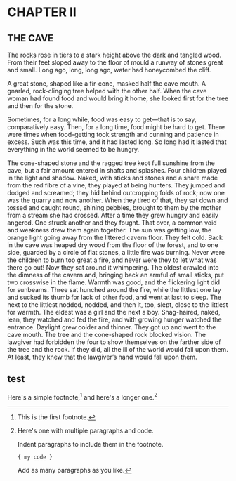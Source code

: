 # CHAPTER II

## THE CAVE

The rocks rose in tiers to a stark height above the dark and tangled wood. From their feet sloped away to the floor of mould a runway of stones great and small. Long ago, long, long ago, water had honeycombed the cliff.

A great stone, shaped like a fir-cone, masked half the cave mouth. A gnarled, rock-clinging tree helped with the other half. When the cave woman had found food and would bring it home, she looked first for the tree and then for the stone.

Sometimes, for a long while, food was easy to get—that is to say, comparatively easy. Then, for a long time, food might be hard to get. There were times when food-getting took strength and cunning and patience in excess. Such was this time, and it had lasted long. So long had it lasted that everything in the world seemed to be hungry.

The cone-shaped stone and the ragged tree kept full sunshine from the cave, but a fair amount entered in shafts and splashes. Four children played in the light and shadow. Naked, with sticks and stones and a snare made from the red fibre of a vine, they played at being hunters. They jumped and dodged and screamed; they hid behind outcropping folds of rock; now one was the quarry and now another. When they tired of that, they sat down and tossed and caught round, shining pebbles, brought to them by the mother from a stream she had crossed. After a time they grew hungry and easily angered. One struck another and they fought. That over, a common void and weakness drew them again together. The sun was getting low, the orange light going away from the littered cavern floor. They felt cold. Back in the cave was heaped dry wood from the floor of the forest, and to one side, guarded by a circle of flat stones, a little fire was burning. Never were the children to burn too great a fire, and never were they to let what was there go out! Now they sat around it whimpering. The oldest crawled into the dimness of the cavern and, bringing back an armful of small sticks, put two crosswise in the flame. Warmth was good, and the flickering light did for sunbeams. Three sat hunched around the fire, while the littlest one lay and sucked its thumb for lack of other food, and went at last to sleep. The next to the littlest nodded, nodded, and then it, too, slept, close to the littlest for warmth. The eldest was a girl and the next a boy. Shag-haired, naked, lean, they watched and fed the fire, and with growing hunger watched the entrance. Daylight grew colder and thinner. They got up and went to the cave mouth. The tree and the cone-shaped rock blocked vision. The lawgiver had forbidden the four to show themselves on the farther side of the tree and the rock. If they did, all the ill of the world would fall upon them. At least, they knew that the lawgiver’s hand would fall upon them.



## test

Here's a simple footnote,[^1] and here's a longer one.[^bignote]

[^1]: This is the first footnote.

[^bignote]: Here's one with multiple paragraphs and code.

    Indent paragraphs to include them in the footnote.

    `{ my code }`

    Add as many paragraphs as you like.
